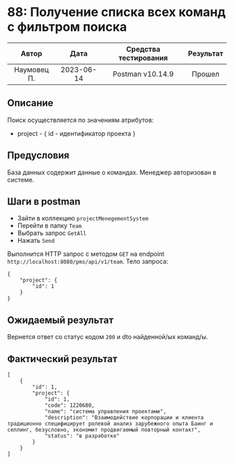 # 88: Получение списка всех команд с фильтром поиска

|    Автор    |    Дата    | Средства тестирования | Результат |
|:-----------:|:----------:|:---------------------:|:---------:|
| Наумовец П. | 2023-06-14 |   Postman v10.14.9    |  Прошел   |

## Описание

Поиск осуществляется по значениям атрибутов:

* project - {
  id - идентификатор проекта
  }

## Предусловия

База данных содержит данные о командах. Менеджер авторизован в системе.

## Шаги в postman

* Зайти в коллекцию `projectMenegementSystem`
* Перейти в папку `Team`
* Выбрать запрос `GetAll`
* Нажать `Send`

Выполнится HTTP запрос с методом `GET` на endpoint `http://localhost:8080/pms/api/v1/team`. Тело запроса:

```
{
    "project": {
        "id": 1
    } 
}
```

## Ожидаемый результат

Вернется ответ со статус кодом `200` и dto найденной/ых команд/ы.

## Фактический результат

```
[
    {
        "id": 1,
        "project": {
            "id": 1,
            "code": 1220680,
            "name": "система управления проектами",
            "description": "Взаимодействие корпорации и клиента традиционно специфицирует ролевой анализ зарубежного опыта Баинг и селлинг, безусловно, экономит продвигаемый повторный контакт",
            "status": "в разработке"
        }
    }
]
```